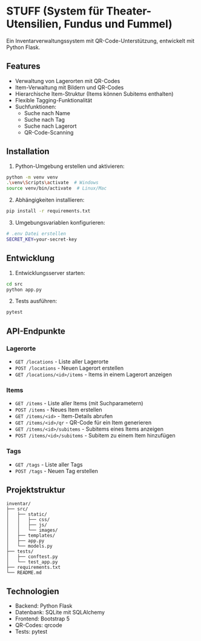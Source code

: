 # STUFF (**S**ystem für **T**heater-**U**tensilien, **F**undus und **F**ummel)

Ein Inventarverwaltungssystem mit QR-Code-Unterstützung, entwickelt mit Python Flask.

## Features

- Verwaltung von Lagerorten mit QR-Codes
- Item-Verwaltung mit Bildern und QR-Codes
- Hierarchische Item-Struktur (Items können Subitems enthalten)
- Flexible Tagging-Funktionalität
- Suchfunktionen:
  - Suche nach Name
  - Suche nach Tag
  - Suche nach Lagerort
  - QR-Code-Scanning

## Installation

1. Python-Umgebung erstellen und aktivieren:
```bash
python -m venv venv
.\venv\Scripts\activate  # Windows
source venv/bin/activate  # Linux/Mac
```

2. Abhängigkeiten installieren:
```bash
pip install -r requirements.txt
```

3. Umgebungsvariablen konfigurieren:
```bash
# .env Datei erstellen
SECRET_KEY=your-secret-key
```

## Entwicklung

1. Entwicklungsserver starten:
```bash
cd src
python app.py
```

2. Tests ausführen:
```bash
pytest
```

## API-Endpunkte

### Lagerorte
- `GET /locations` - Liste aller Lagerorte
- `POST /locations` - Neuen Lagerort erstellen
- `GET /locations/<id>/items` - Items in einem Lagerort anzeigen

### Items
- `GET /items` - Liste aller Items (mit Suchparametern)
- `POST /items` - Neues Item erstellen
- `GET /items/<id>` - Item-Details abrufen
- `GET /items/<id>/qr` - QR-Code für ein Item generieren
- `GET /items/<id>/subitems` - Subitems eines Items anzeigen
- `POST /items/<id>/subitems` - Subitem zu einem Item hinzufügen

### Tags
- `GET /tags` - Liste aller Tags
- `POST /tags` - Neuen Tag erstellen

## Projektstruktur

```
inventar/
├── src/
│   ├── static/
│   │   ├── css/
│   │   ├── js/
│   │   └── images/
│   ├── templates/
│   ├── app.py
│   └── models.py
├── tests/
│   ├── conftest.py
│   └── test_app.py
├── requirements.txt
└── README.md
```

## Technologien

- Backend: Python Flask
- Datenbank: SQLite mit SQLAlchemy
- Frontend: Bootstrap 5
- QR-Codes: qrcode
- Tests: pytest
